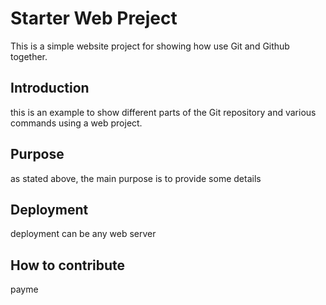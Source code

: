 # Starter Web Preject
This is a simple website project for showing how use Git and Github together.
## Introduction
this is an example to show different parts of the Git repository and various commands using a web project.
## Purpose
as stated above, the main purpose is to provide some details
## Deployment
deployment can be any web server
## How to contribute
payme
